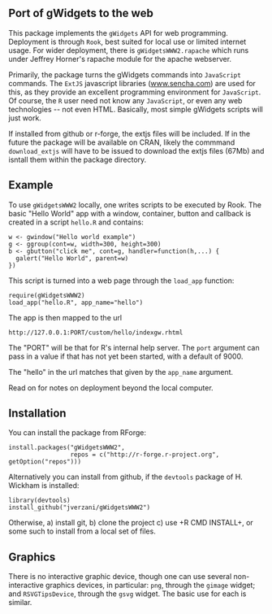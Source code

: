 Port of gWidgets to the web
---------------------------

This package implements the `gWidgets` API for web
programming. Deployment is through `Rook`, best suited for local use
or limited internet usage. For wider deployment, there is
`gWidgetsWWW2.rapache` which runs under Jeffrey Horner's rapache
module for the apache webserver.

 Primarily, the package turns the gWidgets commands into
`JavaScript` commands. The `ExtJS` javascript libraries (www.sencha.com)
are used for this, as they provide an excellent programming
environment for `JavaScript`. Of course, the `R` user need not know any
`JavaScript`, or even any web technologies -- not even HTML. Basically,
most simple gWidgets scripts will just work.

If installed from github or r-forge, the extjs files will be included. If
in the future the package will be available on CRAN, likely the commmand
`download_extjs` will have to be issued to download the extjs files (67Mb) and
isntall them within the package directory.


Example
-------

To use `gWidgetsWWW2` locally, one writes scripts to be executed by Rook.
The basic "Hello World" app with a window, container, button and
callback is created in a script `hello.R` and contains:


```{r}
w <- gwindow("Hello world example")
g <- ggroup(cont=w, width=300, height=300)
b <- gbutton("click me", cont=g, handler=function(h,...) {
  galert("Hello World", parent=w)
})
```
    
This script is turned into a web page through the `load_app` function:
    
```{r}
require(gWidgetsWWW2)
load_app("hello.R", app_name="hello")
```    

The app is then mapped to the url

`http://127.0.0.1:PORT/custom/hello/indexgw.rhtml`

The "PORT" will be that for R's internal help server. The `port`
argument can pass in a value if that has not yet been started, with a
default of 9000.

The "hello" in the url matches that given by the `app_name` argument. 

Read on for notes on deployment beyond the local computer.


Installation
------------

You can install the package from RForge:

```{r}
install.packages("gWidgetsWWW2", 
                 repos = c("http://r-forge.r-project.org", getOption("repos")))
```    

Alternatively you can install from github, if the `devtools` package of H. Wickham is installed:

```{r}
library(devtools)
install_github("jverzani/gWidgetsWWW2")
```    

Otherwise, a) install git, b) clone the project c) use +R CMD
INSTALL+, or some such to install from a local set of files.


Graphics
--------

There is no interactive graphic device, though one can use several
non-interactive graphics devices, in particular: `png`, through the `gimage` widget; and `RSVGTipsDevice`,
through the `gsvg` widget. The basic use for each is similar.
